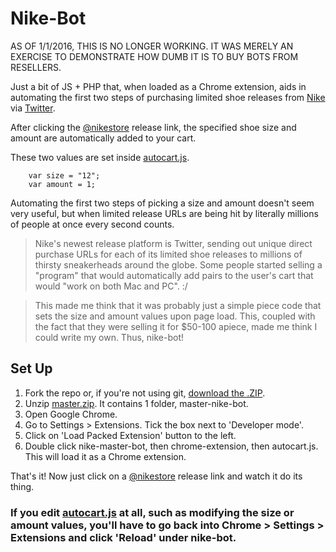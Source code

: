 Nike-Bot
========

AS OF 1/1/2016, THIS IS NO LONGER WORKING. IT WAS MERELY AN EXERCISE TO DEMONSTRATE HOW DUMB IT IS TO BUY BOTS FROM RESELLERS.

Just a bit of JS + PHP that, when loaded as a Chrome extension, aids in automating the first two steps of purchasing limited shoe releases from [Nike](http://nike.com) via [Twitter](http://www.twitter.com). 

After clicking the [@nikestore](http://twitter.com/nikestore) release link, the specified shoe size and amount are automatically added to your cart. 

These two values are set inside [autocart.js](/chrome-extension/autocart.js).

        var size = "12";
        var amount = 1;

Automating the first two steps of picking a size and amount doesn't seem very useful, but when limited release URLs are being hit by literally millions of people at once every second counts.

> Nike's newest release platform is Twitter, sending out unique direct purchase URLs for each of its limited shoe releases to millions of thirsty sneakerheads around the globe. Some people started selling a "program" that would automatically add pairs to the user's cart that would "work on both Mac and PC". :/ 

> This made me think that it was probably just a simple piece code that sets the size and amount values upon page load. This, coupled with the fact that they were selling it for $50-100 apiece, made me think I could write my own. Thus, nike-bot!



Set Up
---------------------

1. Fork the repo or, if you're not using git, [download the .ZIP](http://github.com/bdkay/nike-bot/archive/master.zip).
2. Unzip [master.zip](http://github.com/bdkay/nike-bot/archive/master.zip). It contains 1 folder, master-nike-bot.
2. Open Google Chrome. 
3. Go to Settings > Extensions. Tick the box next to 'Developer mode'.
4. Click on 'Load Packed Extension' button to the left.
5. Double click nike-master-bot, then chrome-extension, then autocart.js. This will load it as a Chrome extension.

That's it! Now just click on a [@nikestore](http://twitter.com/nikestore) release link and watch it do its thing.

### If you edit [autocart.js](/chrome-extension/autocart.js) at all, such as modifying the size or amount values, you'll have to go back into Chrome > Settings > Extensions and click 'Reload' under nike-bot.
